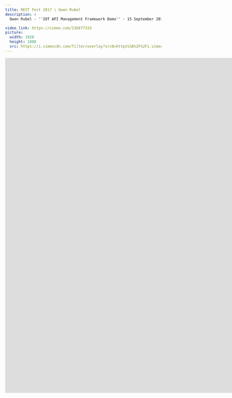 ```yaml
---
title: REST Fest 2017 \ Owen Rubel
description: >
  Owen Rubel - ''IOT API Management Framework Demo'' - 15 September 2017

video_link: https://vimeo.com/236677333
picture:
  width: 1920
  height: 1080
  src: https://i.vimeocdn.com/filter/overlay?src0=https%3A%2F%2Fi.vimeocdn.com%2Fvideo%2F659925856_1920x1080.jpg&src1=http%3A%2F%2Ff.vimeocdn.com%2Fp%2Fimages%2Fcrawler_play.png
---
```

<iframe src="https://player.vimeo.com/video/236677333?title=0&byline=0&portrait=0&badge=0&autopause=0&player_id=0" width="1920" height="1080" frameborder="0" title="REST Fest 2017 \ Owen Rubel" webkitallowfullscreen mozallowfullscreen allowfullscreen></iframe>